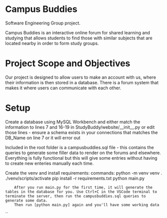 # Campus Buddies
Software Engineering Group project.

Campus Buddies is an interactive online forum for shared learning and studying that allows students to find those with similar subjects that are located nearby in order to form study groups.

# Project Scope and Objectives
Our project is designed to allow users to make an account with us, where their information is then stored in a database. There is a forum system that makes it where users can communicate with each other.

# Setup
Create a database using MySQL Workbench and either match the information to lines 7 and 16-19 in StudyBuddy/website/\_\_init\_\_.py or edit those lines - ensure a schema exists in your connections that matches the DB_Name on line 7 or it will error out

Included in the root folder is a campusbuddies.sql file - this contains the queries to generate some filler data to render on the forums and elsewhere. Everything is fully functional but this will give some entries without having to create new enteries manually each time.

Create the venv and install requirements:
    commands: 
        python -m venv venv
        . ./venv/scripts/activate
        pip install -r requirements.txt
        python main.py

        After you run main.py for the first time, it will generate the tables in the database for you. Use Ctrl+C in the VSCode terminal to terminate the server, then run the campusbuddies.sql queries to generate some data.
        Then run [python main.py] again and you'll have some working data
``
